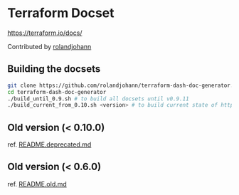 Terraform Docset
=======================

https://terraform.io/docs/

Contributed by [rolandjohann](https://github.com/rolandjohann/terraform-dash-doc-generator.git)

## Building the docsets

```sh
git clone https://github.com/rolandjohann/terraform-dash-doc-generator.git
cd terraform-dash-doc-generator
./build_until_0.9.sh # to build all docsets until v0.9.11
./build_current_from_0.10.sh <version> # to build current state of https://github.com/hashicorp/terraform-website.git and move to build/<version>
```

## Old version (< 0.10.0)

ref. [README.deprecated.md](README.deprecated.md)

## Old version (< 0.6.0)

ref. [README.old.md](README.old.md)
